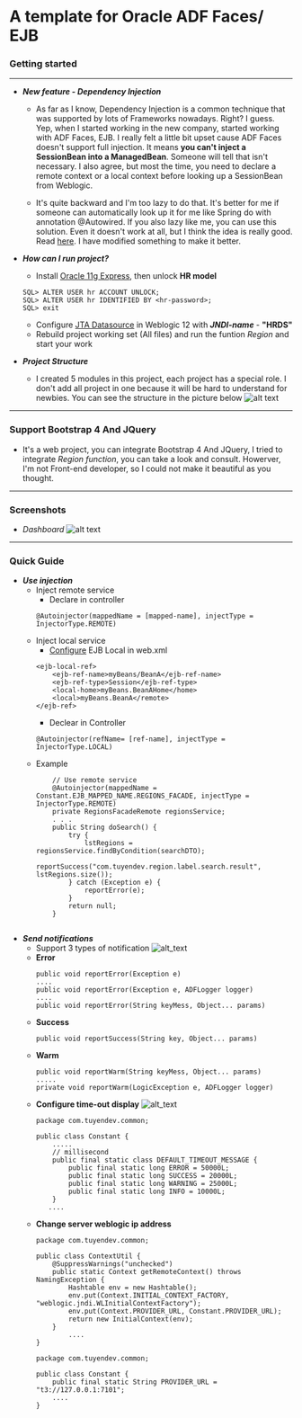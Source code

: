 
# A template for Oracle ADF Faces/ EJB

### Getting started
______
- ***New feature  - Dependency Injection***
    - As far as I know, Dependency Injection is a common technique that was supported by lots of Frameworks nowadays. Right? I guess.
Yep, when I started working in the new company, started working with ADF Faces, EJB. I really felt a little bit upset cause ADF Faces doesn't support full injection. It means **you can't inject a SessionBean into a ManagedBean**. Someone will tell that isn't necessary. I also agree, but most the time, you need to declare a remote context or a local context before looking up a SessionBean from Weblogic.
 
   - It's quite backward and I'm too lazy to do that. It's better for me if someone can automatically look up it for me like Spring do with annotation @Autowired. If you also lazy like me, you can use this solution. Even it doesn't work at all, but I think the idea is really good. Read [here](http://codeplay.net/2010/09/14/inject-ejb-to-adf-managed-bean/). I have modified something to make it better.

- ***How can I run project?***
	-	Install [Oracle 11g Express](http://www.oracle.com/technetwork/database/database-technologies/express-edition/downloads/index.html), then unlock **HR model**
	```
	SQL> ALTER USER hr ACCOUNT UNLOCK;
	SQL> ALTER USER hr IDENTIFIED BY <hr-password>;
	SQL> exit
	```
	-	Configure [JTA Datasource](https://www.appeon.com/support/documents/appeon_online_help/1.5/server_configuration_guide_for_j2ee/ch03s03s01.html) in Weblogic 12 with ***JNDI-name*** - **"HRDS"**
	-	Rebuild project working set (All files)  and run the funtion *Region* and start your work

- ***Project Structure***
	-	I created 5 modules in this project, each project has a special role. I don't add all project in one because it will be hard to understand for newbies. You can see the structure in the picture below
	![alt text](https://preview.ibb.co/bJEVyH/Untitled_1.png)
______
### Support Bootstrap 4 And JQuery
- It's a web project, you can integrate  Bootstrap 4 And JQuery, I tried to integrate  *Region function*, you can take a look and consult. Howerver, I'm not Front-end developer, so I could not make it beautiful as you thought. 
______
### Screenshots
- *Dashboard* 
![alt text](https://i.imgur.com/WRbzsFg.png "My Dashboard")
______
### Quick  Guide
- ***Use injection***	
	-	Inject remote service 
		-	Declare in controller
		```
		@Autoinjector(mappedName = [mapped-name], injectType = InjectorType.REMOTE)
		```
	 -	Inject local service
		 - [Configure](https://docs.oracle.com/cd/E16439_01/doc.1013/e13981/servjndi004.htm) EJB Local in web.xml
		 ```
		 <ejb-local-ref>
			 <ejb-ref-name>myBeans/BeanA</ejb-ref-name>
			 <ejb-ref-type>Session</ejb-ref-type>
			 <local-home>myBeans.BeanAHome</home>
			 <local>myBeans.BeanA</remote>
		</ejb-ref>
		```
		-	Declear in Controller
		```
		@Autoinjector(refName= [ref-name], injectType = InjectorType.LOCAL)
		```
	-	Example
		```
		    // Use remote service
		    @Autoinjector(mappedName = Constant.EJB_MAPPED_NAME.REGIONS_FACADE, injectType = InjectorType.REMOTE) 
		    private RegionsFacadeRemote regionsService;
		    . . .
		    public String doSearch() {
			    try {
				    lstRegions = regionsService.findByCondition(searchDTO);
				    reportSuccess("com.tuyendev.region.label.search.result", lstRegions.size());
				} catch (Exception e) {
					reportError(e);
				}
				return null;
		    }
	
-	***Send notifications***
	-	Support 3 types of notification
		![alt_text](https://preview.ibb.co/je5FXc/Untitled.png)
	-	**Error**
		```
		public void reportError(Exception e)
		....
		public void reportError(Exception e, ADFLogger logger)
		....
		public void reportError(String keyMess, Object... params)
		```
	-	**Success**
		```
		public void reportSuccess(String key, Object... params)
		```
	-	**Warm**
		```
		public void reportWarm(String keyMess, Object... params)
		.....
		private void reportWarm(LogicException e, ADFLogger logger) 
		```
	- **Configure time-out display**
		![alt_text](https://preview.ibb.co/kL6uQx/222.png)
		```
		package com.tuyendev.common;
		
		public class Constant {
			.....
			// millisecond
			public final static class DEFAULT_TIMEOUT_MESSAGE {
		        public final static long ERROR = 50000L;
		        public final static long SUCCESS = 20000L;
		        public final static long WARNING = 25000L;
		        public final static long INFO = 10000L;
		    }
		   ....

	-	**Change server weblogic ip address**
		```
		package com.tuyendev.common;
		
		public class ContextUtil {
			@SuppressWarnings("unchecked")
			public static Context getRemoteContext() throws NamingException {
				Hashtable env = new Hashtable();
			    env.put(Context.INITIAL_CONTEXT_FACTORY, "weblogic.jndi.WLInitialContextFactory");
				env.put(Context.PROVIDER_URL, Constant.PROVIDER_URL);
				return new InitialContext(env);
			}
				....
		}
		```
		```
		package com.tuyendev.common;
		
		public class Constant {
			public final static String PROVIDER_URL = "t3://127.0.0.1:7101";
			....
		}
		```
